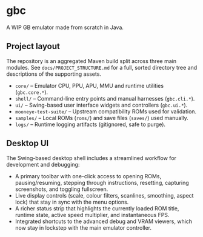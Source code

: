 # gbc

A WIP GB emulator made from scratch in Java.

## Project layout

The repository is an aggregated Maven build split across three main modules.
See `docs/PROJECT_STRUCTURE.md` for a full, sorted directory tree and
descriptions of the supporting assets.

- `core/` – Emulator CPU, PPU, APU, MMU and runtime utilities (`gbc.core.*`).
- `shell/` – Command-line entry points and manual harnesses (`gbc.cli.*`).
- `ui/` – Swing-based user interface widgets and controllers (`gbc.ui.*`).
- `mooneye-test-suite/` – Upstream compatibility ROMs used for validation.
- `samples/` – Local ROMs (`roms/`) and save files (`saves/`) used manually.
- `logs/` – Runtime logging artifacts (gitignored, safe to purge).

## Desktop UI

The Swing-based desktop shell includes a streamlined workflow for development and
debugging:

- A primary toolbar with one-click access to opening ROMs, pausing/resuming,
  stepping through instructions, resetting, capturing screenshots, and toggling
  fullscreen.
- Live display controls (scale, colour filters, scanlines, smoothing, aspect
  lock) that stay in sync with the menu options.
- A richer status strip that highlights the currently loaded ROM title, runtime
  state, active speed multiplier, and instantaneous FPS.
- Integrated shortcuts to the advanced debug and VRAM viewers, which now stay in
  lockstep with the main emulator controller.
